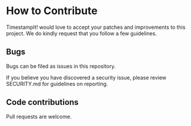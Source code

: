# How to Contribute

TimestampIt! would love to accept your patches and improvements to this project. We do kindly request that you follow a few guidelines.

## Bugs

Bugs can be filed as issues in this repository.

If you believe you have discovered a security issue, please review SECURITY.md for guidelines on reporting.

## Code contributions

Pull requests are welcome.
